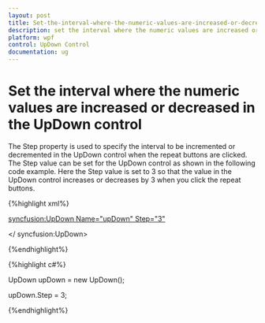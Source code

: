 ```yaml
---
layout: post
title: Set-the-interval-where-the-numeric-values-are-increased-or-decreased-in-the-UpDown-control
description: set the interval where the numeric values are increased or decreased in the updown control 
platform: wpf
control: UpDown Control
documentation: ug
---
```


# Set the interval where the numeric values are increased or decreased in the UpDown control 

The Step property is used to specify the interval to be incremented or decremented in the UpDown control when the repeat buttons are clicked. The Step value can be set for the UpDown control as shown in the following code example. Here the Step value is set to 3 so that the value in the UpDown control increases or decreases by 3 when you click the repeat buttons.

{%highlight xml%}

<syncfusion:UpDown Name="upDown" Step="3">

</ syncfusion:UpDown> 

{%endhighlight%}

{%highlight c#%}

UpDown upDown = new UpDown();

upDown.Step = 3;

{%endhighlight%}

